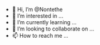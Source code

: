 - 👋 Hi, I’m @Nontethe
- 👀 I’m interested in ...
- 🌱 I’m currently learning ...
- 💞️ I’m looking to collaborate on ...
- 📫 How to reach me ...

<!---
Nontethe/Nontethe is a ✨ special ✨ repository because its `README.md` (this file) appears on your GitHub profile.
You can click the Preview link to take a look at your changes.
--->
